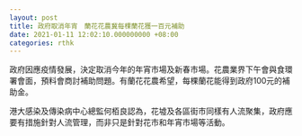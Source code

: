 ```yaml
---
layout: post
title: 政府取消年宵　蘭花花農冀每棵蘭花獲一百元補助
date: 2021-01-11 12:02:10.000000000 +08:00
categories: rthk
---
```


政府因應疫情發展，決定取消今年的年宵市場及新春市場。花農業界下午會與食環署會面，預料會商討補助問題。有蘭花花農希望，每棵蘭花能得到政府100元的補助金。

港大感染及傳染病中心總監何栢良認為，花墟及各區街市同樣有人流聚集，政府應要有措施針對人流管理，而非只是針對花市和年宵市場等活動。
